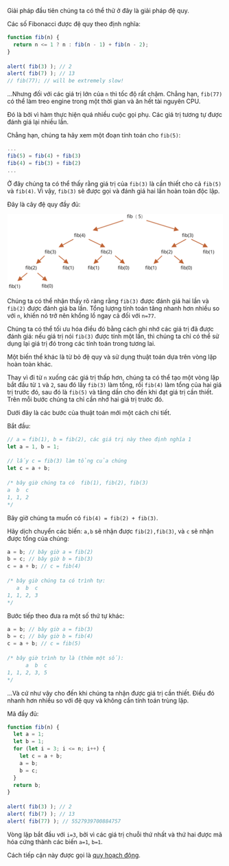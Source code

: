 Giải pháp đầu tiên chúng ta có thể thử ở đây là giải pháp đệ quy.

Các số Fibonacci được đệ quy theo định nghĩa:

```js run
function fib(n) {
  return n <= 1 ? n : fib(n - 1) + fib(n - 2);
}

alert( fib(3) ); // 2
alert( fib(7) ); // 13
// fib(77); // will be extremely slow!
```

...Nhưng đối với các giá trị lớn của `n` thì tốc độ rất chậm. Chẳng hạn, `fib(77)` có thể làm treo engine trong một thời gian và ăn hết tài nguyên CPU.

Đó là bởi vì hàm thực hiện quá nhiều cuộc gọi phụ. Các giá trị tương tự được đánh giá lại nhiều lần.

Chẳng hạn, chúng ta hãy xem một đoạn tính toán cho `fib(5)`:

```js no-beautify
...
fib(5) = fib(4) + fib(3)
fib(4) = fib(3) + fib(2)
...
```

Ở đây chúng ta có thể thấy rằng giá trị của `fib(3)` là cần thiết cho cả `fib(5)` và `fib(4)`. Vì vậy, `fib(3)` sẽ được gọi và đánh giá hai lần hoàn toàn độc lập.

Đây là cây đệ quy đầy đủ:

![fibonacci recursion tree](fibonacci-recursion-tree.svg)

Chúng ta có thể nhận thấy rõ ràng rằng `fib(3)` được đánh giá hai lần và `fib(2)` được đánh giá ba lần. Tổng lượng tính toán tăng nhanh hơn nhiều so với `n`, khiến nó trở nên khổng lồ ngay cả đối với `n=77`.

Chúng ta có thể tối ưu hóa điều đó bằng cách ghi nhớ các giá trị đã được đánh giá: nếu giá trị nói `fib(3)` được tính một lần, thì chúng ta chỉ có thể sử dụng lại giá trị đó trong các tính toán trong tương lai.

Một biến thể khác là từ bỏ đệ quy và sử dụng thuật toán dựa trên vòng lặp hoàn toàn khác.

Thay vì đi từ `n` xuống các giá trị thấp hơn, chúng ta có thể tạo một vòng lặp bắt đầu từ `1` và `2`, sau đó lấy `fib(3)` làm tổng, rồi `fib(4)` làm tổng của hai giá trị trước đó, sau đó là `fib(5)` và tăng dần cho đến khi đạt giá trị cần thiết. Trên mỗi bước chúng ta chỉ cần nhớ hai giá trị trước đó.

Dưới đây là các bước của thuật toán mới một cách chi tiết.

Bắt đầu:

```js
// a = fib(1), b = fib(2), các giá trị này theo định nghĩa 1
let a = 1, b = 1;

// lấy c = fib(3) làm tổng của chúng
let c = a + b;

/* bây giờ chúng ta có  fib(1), fib(2), fib(3)
a  b  c
1, 1, 2
*/
```

Bây giờ chúng ta muốn có `fib(4) = fib(2) + fib(3)`.

Hãy dịch chuyển các biến: `a,b` sẽ nhận được `fib(2),fib(3)`, và `c` sẽ nhận được tổng của chúng:

```js no-beautify
a = b; // bây giờ a = fib(2)
b = c; // bây giờ b = fib(3)
c = a + b; // c = fib(4)

/* bây giờ chúng ta có trình tự:
   a  b  c
1, 1, 2, 3
*/
```

Bước tiếp theo đưa ra một số thứ tự khác:

```js no-beautify
a = b; // bây giờ a = fib(3)
b = c; // bây giờ b = fib(4)
c = a + b; // c = fib(5)

/* bây giờ trình tự là (thêm một số):
      a  b  c
1, 1, 2, 3, 5
*/
```

...Và cứ như vậy cho đến khi chúng ta nhận được giá trị cần thiết. Điều đó nhanh hơn nhiều so với đệ quy và không cần tính toán trùng lặp.

Mã đầy đủ:

```js run
function fib(n) {
  let a = 1;
  let b = 1;
  for (let i = 3; i <= n; i++) {
    let c = a + b;
    a = b;
    b = c;
  }
  return b;
}

alert( fib(3) ); // 2
alert( fib(7) ); // 13
alert( fib(77) ); // 5527939700884757
```

Vòng lặp bắt đầu với `i=3`, bởi vì các giá trị chuỗi thứ nhất và thứ hai được mã hóa cứng thành các biến `a=1`, `b=1`.

Cách tiếp cận này được gọi là [quy hoạch động](https://vi.wikipedia.org/wiki/Quy_ho%E1%BA%A1ch_%C4%91%E1%BB%99ng).
